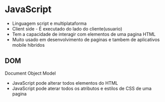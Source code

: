 # JavaScript

- Linguagem script e multiplataforma
- Client side - É executado do lado do cliente(usuario)
- Tem a capacidade de interagir com elementos de uma pagina HTML
- Muito usado em desenvolvimento de paginas e tambem de aplicativos mobile hibridos

## DOM

Document Object Model

- JavaScript pode alterar todos elementos do HTML
- JavaScript pode aterar todos os atributos e estilos de CSS de uma pagina